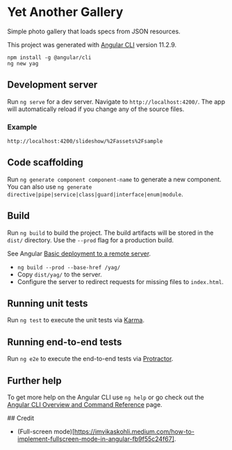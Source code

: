 # Yet Another Gallery

Simple photo gallery that loads specs from JSON resources.

This project was generated with [Angular CLI](https://github.com/angular/angular-cli) version 11.2.9.

``` shell
npm install -g @angular/cli
ng new yag
```

## Development server

Run `ng serve` for a dev server. Navigate to `http://localhost:4200/`. The app will automatically reload if you change any of the source files.

### Example

```
http://localhost:4200/slideshow/%2Fassets%2Fsample
```

## Code scaffolding

Run `ng generate component component-name` to generate a new component. You can also use `ng generate directive|pipe|service|class|guard|interface|enum|module`.

## Build

Run `ng build` to build the project. The build artifacts will be stored in the `dist/` directory. Use the `--prod` flag for a production build.

See Angular [Basic deployment to a remote server](https://angular.io/guide/deployment#basic-deployment-to-a-remote-server).

* `ng build --prod --base-href /yag/`
* Copy `dist/yag/` to the server.
* Configure the server to redirect requests for missing files to `index.html`.

## Running unit tests

Run `ng test` to execute the unit tests via [Karma](https://karma-runner.github.io).

## Running end-to-end tests

Run `ng e2e` to execute the end-to-end tests via [Protractor](http://www.protractortest.org/).

## Further help

To get more help on the Angular CLI use `ng help` or go check out the [Angular CLI Overview and Command Reference](https://angular.io/cli) page.

## Credit

* (Full-screen mode)[https://imvikaskohli.medium.com/how-to-implement-fullscreen-mode-in-angular-fb9f55c24f67].
